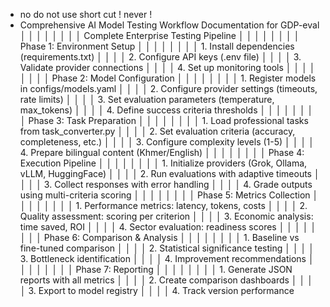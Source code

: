 - no do not use short cut ! never !
- Comprehensive AI Model Testing Workflow Documentation for GDP-eval                                                                              │ │
│ │                                                                                                                                                 │ │
│ │ Complete Enterprise Testing Pipeline                                                                                                            │ │
│ │                                                                                                                                                 │ │
│ │ Phase 1: Environment Setup                                                                                                                      │ │
│ │                                                                                                                                                 │ │
│ │ 1. Install dependencies (requirements.txt)                                                                                                      │ │
│ │ 2. Configure API keys (.env file)                                                                                                               │ │
│ │ 3. Validate provider connections                                                                                                                │ │
│ │ 4. Set up monitoring tools                                                                                                                      │ │
│ │                                                                                                                                                 │ │
│ │ Phase 2: Model Configuration                                                                                                                    │ │
│ │                                                                                                                                                 │ │
│ │ 1. Register models in configs/models.yaml                                                                                                       │ │
│ │ 2. Configure provider settings (timeouts, rate limits)                                                                                          │ │
│ │ 3. Set evaluation parameters (temperature, max_tokens)                                                                                          │ │
│ │ 4. Define success criteria thresholds                                                                                                           │ │
│ │                                                                                                                                                 │ │
│ │ Phase 3: Task Preparation                                                                                                                       │ │
│ │                                                                                                                                                 │ │
│ │ 1. Load professional tasks from task_converter.py                                                                                               │ │
│ │ 2. Set evaluation criteria (accuracy, completeness, etc.)                                                                                       │ │
│ │ 3. Configure complexity levels (1-5)                                                                                                            │ │
│ │ 4. Prepare bilingual content (Khmer/English)                                                                                                    │ │
│ │                                                                                                                                                 │ │
│ │ Phase 4: Execution Pipeline                                                                                                                     │ │
│ │                                                                                                                                                 │ │
│ │ 1. Initialize providers (Grok, Ollama, vLLM, HuggingFace)                                                                                       │ │
│ │ 2. Run evaluations with adaptive timeouts                                                                                                       │ │
│ │ 3. Collect responses with error handling                                                                                                        │ │
│ │ 4. Grade outputs using multi-criteria scoring                                                                                                   │ │
│ │                                                                                                                                                 │ │
│ │ Phase 5: Metrics Collection                                                                                                                     │ │
│ │                                                                                                                                                 │ │
│ │ 1. Performance metrics: latency, tokens, costs                                                                                                  │ │
│ │ 2. Quality assessment: scoring per criterion                                                                                                    │ │
│ │ 3. Economic analysis: time saved, ROI                                                                                                           │ │
│ │ 4. Sector evaluation: readiness scores                                                                                                          │ │
│ │                                                                                                                                                 │ │
│ │ Phase 6: Comparison & Analysis                                                                                                                  │ │
│ │                                                                                                                                                 │ │
│ │ 1. Baseline vs fine-tuned comparison                                                                                                            │ │
│ │ 2. Statistical significance testing                                                                                                             │ │
│ │ 3. Bottleneck identification                                                                                                                    │ │
│ │ 4. Improvement recommendations                                                                                                                  │ │
│ │                                                                                                                                                 │ │
│ │ Phase 7: Reporting                                                                                                                              │ │
│ │                                                                                                                                                 │ │
│ │ 1. Generate JSON reports with all metrics                                                                                                       │ │
│ │ 2. Create comparison dashboards                                                                                                                 │ │
│ │ 3. Export to model registry                                                                                                                     │ │
│ │ 4. Track version performance